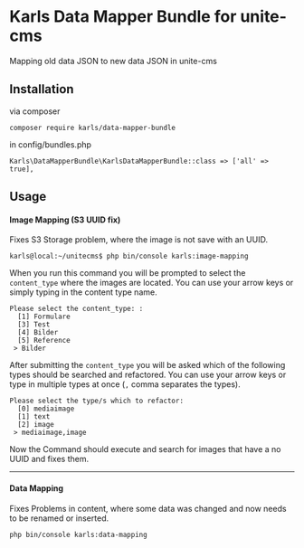 
# Karls Data Mapper Bundle for unite-cms

Mapping old data JSON to new data JSON in unite-cms

## Installation

via composer
```
composer require karls/data-mapper-bundle
```

in config/bundles.php

```
Karls\DataMapperBundle\KarlsDataMapperBundle::class => ['all' => true],
```


## Usage
#### Image Mapping (S3 UUID fix)
Fixes S3 Storage problem, where the image is not save with an UUID.
```console
karls@local:~/unitecms$ php bin/console karls:image-mapping
```
When you run this command you will be prompted to select the `content_type` where the images are located. You can use your arrow keys or simply typing in the content type name.
```console
Please select the content_type: :
  [1] Formulare
  [3] Test
  [4] Bilder
  [5] Reference
 > Bilder
```
After submitting the `content_type` you will be asked which of the following types should be searched and refactored. You can use your arrow keys or type in multiple types at once (`,` comma separates the types).
```console
Please select the type/s which to refactor: 
  [0] mediaimage
  [1] text
  [2] image
 > mediaimage,image
```
Now the Command should execute and search for images that have a no UUID and fixes them.

---
#### Data Mapping
Fixes Problems in content, where some data was changed and now needs to be renamed or inserted.
```
php bin/console karls:data-mapping
```